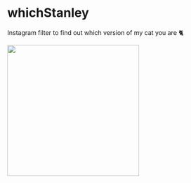 # whichStanley
Instagram filter to find out which version of my cat you are 🐈 

<img src="https://j.gifs.com/mOVoZr.gif" width="300"></img>
